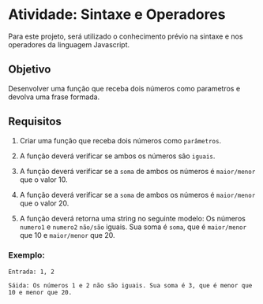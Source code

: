 # Atividade: Sintaxe e Operadores

Para este projeto, será utilizado o conhecimento prévio na sintaxe e nos operadores da linguagem Javascript.

## Objetivo

Desenvolver uma função que receba dois números como parametros e devolva uma frase formada.

## Requisitos

1. Criar uma função que receba dois números como `parâmetros`.

2. A função deverá verificar se ambos os números são `iguais`.

3. A função deverá verificar se a `soma` de ambos os números é `maior/menor` que o valor 10.

4. A função deverá verificar se a `soma` de ambos os números é `maior/menor` que o valor 20.

5. A função deverá retorna uma string no seguinte modelo: Os números `numero1` e `numero2` `não/são` iguais. Sua soma é `soma`, que é `maior/menor` que 10 e `maior/menor` que 20.

### Exemplo:
```
Entrada: 1, 2

Sáida: Os números 1 e 2 não são iguais. Sua soma é 3, que é menor que 10 e menor que 20.
```